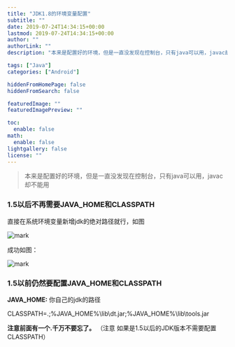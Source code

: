 ```yaml
---
title: "JDK1.8的环境变量配置"
subtitle: ""
date: 2019-07-24T14:34:15+00:00
lastmod: 2019-07-24T14:34:15+00:00
author: ""
authorLink: ""
description: "本来是配置好的环境，但是一直没发现在控制台，只有java可以用，javac却不能用"

tags: ["Java"]
categories: ["Android"]

hiddenFromHomePage: false
hiddenFromSearch: false

featuredImage: ""
featuredImagePreview: ""

toc:
  enable: false
math:
  enable: false
lightgallery: false
license: ""
---
```

<!--more-->

> 本来是配置好的环境，但是一直没发现在控制台，只有java可以用，javac却不能用

### 1.5以后不再需要JAVA_HOME和CLASSPATH

直接在系统环境变量新增jdk的绝对路径就行，如图

![mark](https://pic.yqqy.top/blog/20200111/xmPCAwSdtEKH.png)

成功如图：

![mark](https://pic.yqqy.top/blog/20200111/1IX3vtwq39BI.png)

### 1.5以前仍然要配置JAVA_HOME和CLASSPATH

**JAVA_HOME:** 你自己的jdk的路径

CLASSPATH=.;%JAVA_HOME%\lib\dt.jar;%JAVA_HOME%\lib\tools.jar

**注意前面有一个.千万不要忘了。**
（注意 如果是1.5以后的JDK版本不需要配置CLASSPATH）